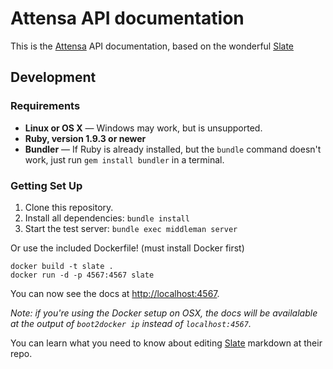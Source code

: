 Attensa API documentation
========

This is the [Attensa](http://www.attensa.com) API documentation, based on the wonderful [Slate](https://github.com/tripit/slate)

Development
------------

### Requirements

 - **Linux or OS X** — Windows may work, but is unsupported.
 - **Ruby, version 1.9.3 or newer**
 - **Bundler** — If Ruby is already installed, but the `bundle` command doesn't work, just run `gem install bundler` in a terminal.

### Getting Set Up

 1. Clone this repository.
 2. Install all dependencies: `bundle install`
 3. Start the test server: `bundle exec middleman server`

Or use the included Dockerfile! (must install Docker first)

```shell
docker build -t slate .
docker run -d -p 4567:4567 slate
```

You can now see the docs at <http://localhost:4567>.

*Note: if you're using the Docker setup on OSX, the docs will be
availalable at the output of `boot2docker ip` instead of `localhost:4567`.*

You can learn what you need to know about editing [Slate](https://github.com/tripit/slate) markdown at their repo.
